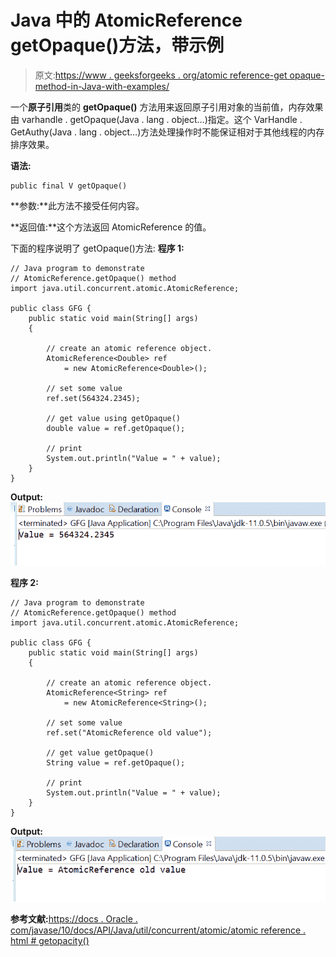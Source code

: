 # Java 中的 AtomicReference getOpaque()方法，带示例

> 原文:[https://www . geeksforgeeks . org/atomic reference-get opaque-method-in-Java-with-examples/](https://www.geeksforgeeks.org/atomicreference-getopaque-method-in-java-with-examples/)

一个**原子引用**类的 **getOpaque()** 方法用来返回原子引用对象的当前值，内存效果由 varhandle . getOpaque(Java . lang . object…)指定。这个 VarHandle . GetAuthy(Java . lang . object…)方法处理操作时不能保证相对于其他线程的内存排序效果。

**语法:**

```
public final V getOpaque()

```

**参数:**此方法不接受任何内容。

**返回值:**这个方法返回 AtomicReference 的值。

下面的程序说明了 getOpaque()方法:
**程序 1:**

```
// Java program to demonstrate
// AtomicReference.getOpaque() method
import java.util.concurrent.atomic.AtomicReference;

public class GFG {
    public static void main(String[] args)
    {

        // create an atomic reference object.
        AtomicReference<Double> ref
            = new AtomicReference<Double>();

        // set some value
        ref.set(564324.2345);

        // get value using getOpaque()
        double value = ref.getOpaque();

        // print
        System.out.println("Value = " + value);
    }
}
```

**Output:**![](img/d451ece294b52531abb1242a44b195bb.png)

**程序 2:**

```
// Java program to demonstrate
// AtomicReference.getOpaque() method
import java.util.concurrent.atomic.AtomicReference;

public class GFG {
    public static void main(String[] args)
    {

        // create an atomic reference object.
        AtomicReference<String> ref
            = new AtomicReference<String>();

        // set some value
        ref.set("AtomicReference old value");

        // get value getOpaque()
        String value = ref.getOpaque();

        // print
        System.out.println("Value = " + value);
    }
}
```

**Output:**![](img/1e019a5b362665682487ef8739e4be30.png)

**参考文献:**[https://docs . Oracle . com/javase/10/docs/API/Java/util/concurrent/atomic/atomic reference . html # getopacity()](https://docs.oracle.com/javase/10/docs/api/java/util/concurrent/atomic/AtomicReference.html#getOpaque())